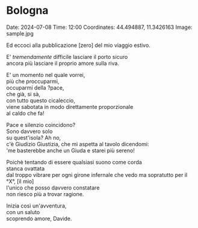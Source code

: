 # Bologna  
Date: 2024-07-08
Time: 12:00
Coordinates: 44.494887, 11.3426163
Image: sample.jpg

Ed eccoci alla pubblicazione [zero] del mio viaggio estivo. 

E' *tremendamente* difficile lasciare il porto sicuro  
ancora più lasciare il proprio amore sulla riva.  

E' un momento nel quale vorrei,  
più che proccuparmi,  
occuparmi della ?pace,  
che già, si sà,  
con tutto questo cicaleccio,  
viene sabotata 
in modo direttamente proporzionale  
al caldo che fa!  

Pace e silenzio coincidono?  
Sono davvero solo  
su quest'isola? Ah no,    
c'è Giudizio Giustizia,
che mi aspetta al tavolo dicendomi:  
'me basterebbe anche un Giuda e starei più sereno!

Poichè tentando di essere qualsiasi suono 
come corda  
stanca 
ovattata  
dal troppo vibrare
per ogni girone infernale che vedo
ma sopratutto per il °X°, [il mio]  
l'unico che posso davvero constatare  
non riesco più a trovar ragione.  

Inizia così un'avventura,  
con un saluto  
scoprendo amore, Davide.
